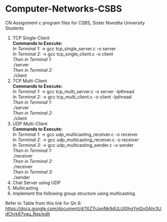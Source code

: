 # Computer-Networks-CSBS
CN Assignment c program files for CSBS, Sister Nivedita University Students

1. TCP Single-Client <br><strong>Commands to Execute:</strong><br><i>In Terminal 1:</i> -> gcc tcp_single_server.c -o server<br><i>In Terminal 2:</i> -> gcc tcp_single_client.c -o client<br><i>Then in Terminal 1:</i><br>./server<br><i>Then in Terminal 2:</i><br> ./client
2. TCP Multi-Client <br><strong>Commands to Execute:</strong><br><i>In Terminal 1:</i> -> gcc tcp_multi_server.c -o server -lpthread<br><i>In Terminal 2:</i> -> gcc tcp_multi_client.c -o client -lpthread<br><i>Then in Terminal 1:</i><br>./server<br><i>Then in Terminal 2:</i><br> ./client
3. UDP Multi-Client <br><strong>Commands to Execute:</strong><br><i>In Terminal 1:</i> -> gcc udp_multicasting_receiver.c -o receiver<br><i>In Terminal 2:</i> -> gcc udp_multicasting_receiver.c -o receiver<br><i>In Terminal 3:</i> -> gcc udp_multicasting_sender.c -o sender<br><i>Then in Terminal 1:</i><br>./receiver<br><i>Then in Terminal 2:</i><br> ./receiver<i><br>Then in Terminal 3:</i><br>./sender
4. Chat Server using UDP <br>
5. Multicasting <br>
6. Implement the following group structure using multicasting

Refer to Table from this link for Qn 6: https://docs.google.com/document/d/1XZ7rJqnNk9dULUl0hgYniQy0Ahr3UdChrk67vqu_Rqs/edit

